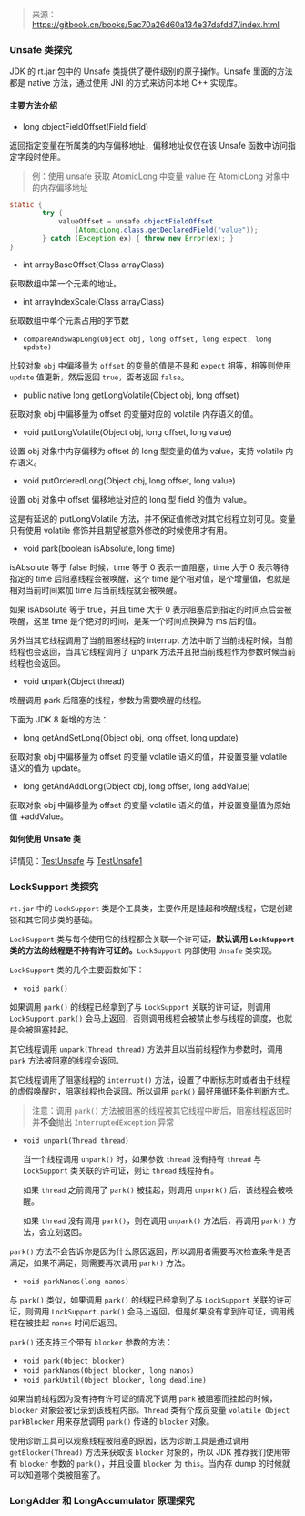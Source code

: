> 来源：https://gitbook.cn/books/5ac70a26d60a134e37dafdd7/index.html

### Unsafe 类探究

JDK 的 rt.jar 包中的 Unsafe 类提供了硬件级别的原子操作。Unsafe 里面的方法都是 native 方法，通过使用 JNI 的方式来访问本地 C++ 实现库。

#### 主要方法介绍

- long objectFieldOffset(Field field) 

返回指定变量在所属类的内存偏移地址，偏移地址仅仅在该 Unsafe 函数中访问指定字段时使用。

> 例：使用 unsafe 获取 AtomicLong 中变量 value 在 AtomicLong 对象中的内存偏移地址

```java
static {
        try {
            valueOffset = unsafe.objectFieldOffset
                (AtomicLong.class.getDeclaredField("value"));
        } catch (Exception ex) { throw new Error(ex); }
}
```

- int arrayBaseOffset(Class arrayClass)

获取数组中第一个元素的地址。

- int arrayIndexScale(Class arrayClass)

获取数组中单个元素占用的字节数 

- `compareAndSwapLong(Object obj, long offset, long expect, long update)`

比较对象 `obj` 中偏移量为 `offset` 的变量的值是不是和 `expect` 相等，相等则使用 `update` 值更新，然后返回 `true`，否者返回 `false`。

- public native long getLongVolatile(Object obj, long offset)

获取对象 obj 中偏移量为 offset 的变量对应的 volatile 内存语义的值。

- void putLongVolatile(Object obj, long offset, long value)

设置 obj 对象中内存偏移为 offset 的 long 型变量的值为 value，支持 volatile 内存语义。 

- void putOrderedLong(Object obj, long offset, long value) 

设置 obj 对象中 offset 偏移地址对应的 long 型 field 的值为 value。

这是有延迟的 putLongVolatile 方法，并不保证值修改对其它线程立刻可见。变量只有使用 volatile 修饰并且期望被意外修改的时候使用才有用。 

- void park(boolean isAbsolute, long time) 

isAbsolute 等于 false 时候，time 等于 0 表示一直阻塞，time 大于 0 表示等待指定的 time 后阻塞线程会被唤醒，这个 time 是个相对值，是个增量值，也就是相对当前时间累加 time 后当前线程就会被唤醒。

 如果 isAbsolute 等于 true，并且 time 大于 0 表示阻塞后到指定的时间点后会被唤醒，这里 time 是个绝对的时间，是某一个时间点换算为 ms 后的值。

另外当其它线程调用了当前阻塞线程的 interrupt 方法中断了当前线程时候，当前线程也会返回，当其它线程调用了 unpark 方法并且把当前线程作为参数时候当前线程也会返回。 

- void unpark(Object thread)

唤醒调用 park 后阻塞的线程，参数为需要唤醒的线程。

下面为 JDK 8 新增的方法：

- long getAndSetLong(Object obj, long offset, long update) 

获取对象 obj 中偏移量为 offset 的变量 volatile 语义的值，并设置变量 volatile 语义的值为 update。 

- long getAndAddLong(Object obj, long offset, long addValue)

获取对象 obj 中偏移量为 offset 的变量 volatile 语义的值，并设置变量值为原始值 +addValue。 

#### 如何使用 Unsafe 类

详情见：[TestUnsafe](https://github.com/Volong/javademo/blob/master/src/main/java/github/io/volong/jcpb/TestUnSafe.java) 与 [TestUnsafe1](https://github.com/Volong/javademo/blob/master/src/main/java/github/io/volong/jcpb/TestUnsafe1.java)

### LockSupport 类探究

`rt.jar` 中的 `LockSupport` 类是个工具类，主要作用是挂起和唤醒线程，它是创建锁和其它同步类的基础。

`LockSupport` 类与每个使用它的线程都会关联一个许可证，**默认调用 `LockSupport` 类的方法的线程是不持有许可证的。**`LockSupport` 内部使用 `Unsafe` 类实现。

`LockSupport` 类的几个主要函数如下：

- `void park()` 

如果调用 `park()` 的线程已经拿到了与 `LockSupport` 关联的许可证，则调用 `LockSupport.park()` 会马上返回，否则调用线程会被禁止参与线程的调度，也就是会被阻塞挂起。

其它线程调用 `unpark(Thread thread)` 方法并且以当前线程作为参数时，调用 `park` 方法被阻塞的线程会返回。

其它线程调用了阻塞线程的 `interrupt()` 方法，设置了中断标志时或者由于线程的虚假唤醒时，阻塞线程也会返回。所以调用 `park()` 最好用循环条件判断方式。

> 注意：调用 `park()` 方法被阻塞的线程被其它线程中断后，阻塞线程返回时并**不会**抛出 `InterruptedException` 异常

- `void unpark(Thread thread)`

  当一个线程调用 `unpark()` 时，如果参数 `thread` 没有持有 `thread` 与 `LockSupport` 类关联的许可证，则让 `thread` 线程持有。

  如果 `thread` 之前调用了 `park()` 被挂起，则调用 `unpark()` 后，该线程会被唤醒。

  如果 `thread` 没有调用 `park()`，则在调用 `unpark()` 方法后，再调用 `park()` 方法，会立刻返回。

`park()` 方法不会告诉你是因为什么原因返回，所以调用者需要再次检查条件是否满足，如果不满足，则需要再次调用 `park()` 方法。

- `void parkNanos(long nanos)`

与 `park()` 类似，如果调用 `park()` 的线程已经拿到了与 `LockSupport` 关联的许可证，则调用 `LockSupport.park()` 会马上返回。但是如果没有拿到许可证，调用线程在被挂起 `nanos` 时间后返回。

`park()` 还支持三个带有 `blocker` 参数的方法：

- `void park(Object blocker)`
- `void parkNanos(Object blocker, long nanos)`
- `void parkUntil(Object blocker, long deadline)`

如果当前线程因为没有持有许可证的情况下调用 `park` 被阻塞而挂起的时候，`blocker` 对象会被记录到该线程内部。`Thread` 类有个成员变量 `volatile Object parkBlocker` 用来存放调用 `park()` 传递的 `blocker` 对象。

使用诊断工具可以观察线程被阻塞的原因，因为诊断工具是通过调用 `getBlocker(Thread)` 方法来获取该 `blocker` 对象的，所以 JDK 推荐我们使用带有 `blocker` 参数的 `park()`，并且设置 `blocker` 为 `this`。当内存 dump 的时候就可以知道哪个类被阻塞了。

### LongAdder 和 LongAccumulator 原理探究

